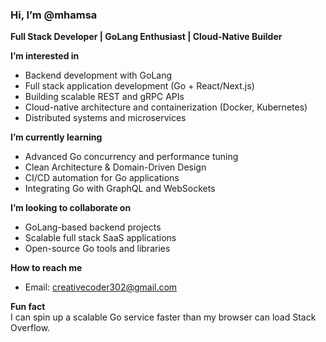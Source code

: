### Hi, I’m @mhamsa  
**Full Stack Developer | GoLang Enthusiast | Cloud-Native Builder**


**I’m interested in**  
- Backend development with GoLang  
- Full stack application development (Go + React/Next.js)  
- Building scalable REST and gRPC APIs  
- Cloud-native architecture and containerization (Docker, Kubernetes)  
- Distributed systems and microservices  

**I’m currently learning**  
- Advanced Go concurrency and performance tuning  
- Clean Architecture & Domain-Driven Design  
- CI/CD automation for Go applications  
- Integrating Go with GraphQL and WebSockets  

**I’m looking to collaborate on**  
- GoLang-based backend projects  
- Scalable full stack SaaS applications  
- Open-source Go tools and libraries  

**How to reach me**  
- Email: creativecoder302@gmail.com

**Fun fact**  
I can spin up a scalable Go service faster than my browser can load Stack Overflow.
